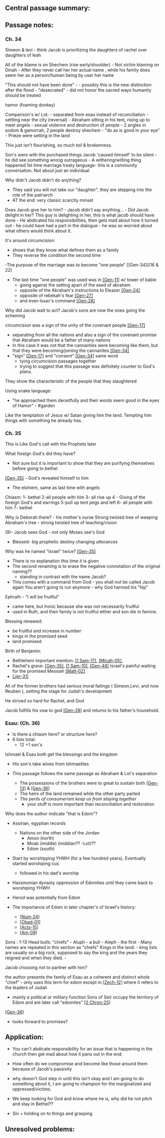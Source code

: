 
## Central passage summary:


## Passage notes:

### Ch. 34

Simeon & levi - think Jacob is prioritizing the daughters of rachel over daughters of leah

All of the blame is on Shechem (rise early/shoulder)
	- Not victim blaming on Dinah
	- After they never call her her actual name , while his family does seem her as a person/human being by user her name

"This should not have been done" - 
	- possibly this is the new distinction after the flood
	- "desecrated" - did not honor the sacred ways humanity should be treated 

hamor (foaming donkey)

Comparison's w/ Lot: 
	- separated from esau instead of reconciliation
	- settling near the city (reversal)
	- Abraham sitting in his tent, rising up to meet angels
	- sexual violence and destruction of people
	- 2 angles in sodom & gamorrah, 2 people destroy shechem 
	- "do as is good in your eye"
	- Prieze  were setting in the land

This just isn't flourishing, so much toil & brokenness.

Son's were with the purchased things
Jacob 'caused himself' to be silent - he did see something wrong
outrageous - A withering/wilting thing happened
1st time marriage treaty language- this is a community conversation. Not about just an individual 

Why didn't Jacob didn't do anything?
- They said you will not take our "daughter", they are stepping into the role of the patriarch 
- AT the end: very classic scarcity minset 


Does Jacob give her to him? 
	- Jacob didn't say anything...
	- Did Jacob delight in her? This guy is delighting in her, this is what jacob should have done
	- He abdicated his responsibilities, then gets mad about how it turned out
		- he could have had a part in the dialogue
		- he was so worried about what others would think about it.

It's around circumcision: 
- shows that they know what defines them as a family 
- They reverse the condition the second time




-The purpose of the marriage was to become "one people" [[Gen-34]](16 & 22)
- The last time "one people" was used was in [[Gen-11]](6) w/ tower of bable
	- going against the setting apart of the seed  of abraham
	- opposite of the Abraham's instructions to Eleazer [[Gen-24]](3)
	- opposite of rebekah's fear [[Gen-27]](46)
	- and even Issac's command [[Gen-28]](1)

Why did Jacob wait to act?
Jacob's sons are now the ones going the scheming

circumcision was a sign of the unity of the covenant people [[Gen-17]](11)
- separating from all the nations and also a sign of the covenant promise that Abraham would be a father of many nations
- In this case it was not that the cannanties were becoming like them, but that they were becoming/joining the cannanites [[Gen-34]](16)
- "sign" [[Gen-17]](11) and "consent" [[Gen-34]](15,22-23) same word
	- tying circumcision passages together
	- trying to suggest that this passage was definitely counter to God's plans.


They show the characteristic of the people that they slaughtered 

Using snake language:
- "he approached them deceitfully and their words seem good in the eyes of Hamor" - #garden 

Like the temptation of Jesus w/ Satan giving him the land. Tempting him things with something he already has.



### Ch. 35
This is Like God's call with the Prophets later 

What foreign God's did they have? 
- Not sure but it is important to show that they are purifying themselves before going to bethel

[[Gen-35]](7) - God's revealed himself to him
- The elohiem, same as last time with angels

Chiasm: 
1- bethel
	2-all people with him
		3- all rise up
			4 - Giving of the foreign God's and earrings
		5-pull up tent pegs and left
	6- all people with him
7- bethel

Why is Deborah there? - his mother's nurse
Strong twisted tree of weeping 
Abraham's tree - strong twisted tree of teaching/vision

(9)- Jacob sees God - not only Moses see's God
- Blessed- big prophetic destiny changing utterances

Why was he named "Israel" twice? [[Gen-35]](9)
- There is no explanation this time it is given
- The second renaming is to erase the negative connotation of the original naming??
	- standing in contrast with the name Jacob?
- This comes with a command from God - you shall not be called Jacob again
You aren't going to run anymore - why God harmed his "hip"

Ephrath - "I will be fruitful"
- came here, but Ironic because she was not necessarily fruitful
- used in Ruth, and their family is not fruitful either and son die in famine.

Blessing renewed: 
- be fruitful and increase in number
- kings in the promised seed
- land promised

Birth of Benjamin: 
- Bethlehem important mention: [[1 Sam-17]](12), [[Micah-05]](2),
- Rachel's grave: [[Gen-35]](20), [[1 Sam-10]](2), [[Gen-48]](7)
Israel's painful waiting for the promised Messiah [[Matt-02]](18)
- [[Jer-31]](15)

All of the former brothers had serious moral failings ( Simeon,Levi, and now Reuben ), setting the stage for Judah's development 

He strived so hard for Rachel, and God 

Jacob fulfills his vow to god [[Gen-28]](21) and returns to his father's household.

### Esau: (Ch. 36)
- Is there a chiasm here? or structure here? 
- 6 lists total:
	- 12 +1 son's 

Ishmael & Esau both get the blessings and the kingdom 
- His son's take wives from Ishmaelites 

- This passage follows the same passage as Abraham & Lot's separation
	- The possessions of the brothers were to great  to sustain both [[Gen-13]](6) & [[Gen-36]](7)
	- The heirs of the land remained while the other party parted
	- *The perils of consumerism keep us from staying together*
		- your stuff is more important than reconciliation and restoration

Why does the author indicate "that is Edom"?
- Assirian, egyptian records
	- Nations on the other side of the Jordan
		- Amon (north)
		- Moab (middle) (middian?? -Lot)??
		- Edom (south) 
- Start by worshipping YHWH (for a few hundred years), Eventually started worshiping cus
	- followed in his dad's worship
- Hassmonian dynasty oppression of Edomites until they came back to worshiping YHWH
- Herod was potentially from Edom

- The importance of Edom in later chapter's of Israel's history: 
	- [[Num-24]](17)
	- [[Obad-01]](21)
	- [[Acts-15]](17)
	- [[Am-09]](12)

Sons : 1-13
Head bulls: "chiefs"
		- Aluph - a bull
		- Aleph - the first
	- Many names are repeated in this section as "chiefs"
Kings in the land:
	- king lists are usually on a big rock, supposed to say the king and the years they reigned and when they died. 
	- 

Jacob choosing not to partner with him?

the author presents the family of Esau as a coherent and distinct whole
"chief" - only uses this term for edom except in [[Zech-12]](15-16) where it refers to the leaders of Judah
- mainly a political or military function
Sons of Seir occupy the territory of Edom and are later call "edomites" [[2 Chron-25]](11)

[[Gen-36]](31-39)
- looks forward to promises?



## Application:

- You can't abdicate responsibility for an issue that is happening in the church then get mad about how it pans out in the end.

- How often do we compromise and become like those around them because of Jacob's passivity

- why doesn't God step in until 
this isn't okay and I am going to do something about it, I am going to champion for the marginalized and oppressed/victims.

- We keep looking for God and know where he is, why did he not pitch and stay in Bethel??

- Sin = holding on to things and grasping 

## Unresolved problems:




